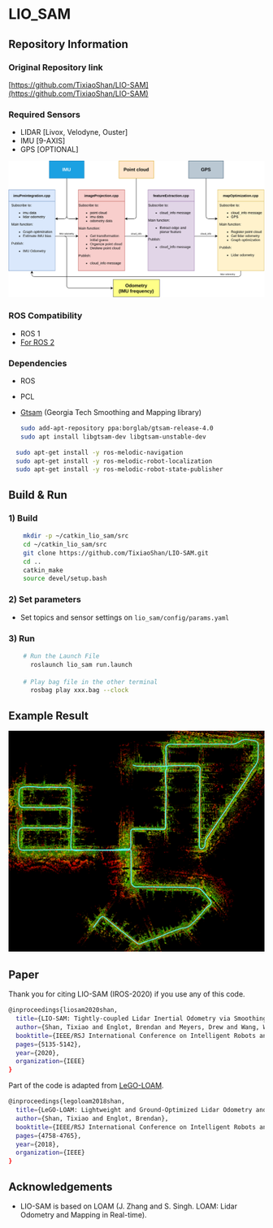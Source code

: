 # LIO_SAM

## Repository Information

### Original Repository link

[https://github.com/TixiaoShan/LIO-SAM](https://github.com/TixiaoShan/LIO-SAM)

### Required Sensors

- LIDAR [Livox, Velodyne, Ouster]
- IMU [9-AXIS]
- GPS [OPTIONAL]

<p><img src="images/system.png" alt="drawing" width="712"/></p>

### ROS Compatibility

- ROS 1
- [For ROS 2](https://github.com/TixiaoShan/LIO-SAM/tree/ros2)

### Dependencies

- ROS
- PCL
- [Gtsam](https://gtsam.org/get_started/) (Georgia Tech Smoothing and Mapping library)

  ```bash
  sudo add-apt-repository ppa:borglab/gtsam-release-4.0
  sudo apt install libgtsam-dev libgtsam-unstable-dev
  ```

```bash
  sudo apt-get install -y ros-melodic-navigation
  sudo apt-get install -y ros-melodic-robot-localization
  sudo apt-get install -y ros-melodic-robot-state-publisher
```

## Build & Run

### 1) Build

```bash
    mkdir -p ~/catkin_lio_sam/src
    cd ~/catkin_lio_sam/src
    git clone https://github.com/TixiaoShan/LIO-SAM.git
    cd ..
    catkin_make
    source devel/setup.bash
```

### 2) Set parameters

- Set topics and sensor settings on `lio_sam/config/params.yaml`

### 3) Run

```bash
    # Run the Launch File
      roslaunch lio_sam run.launch

    # Play bag file in the other terminal
      rosbag play xxx.bag --clock
```

## Example Result

<p><img src="images/pcd-map.png" alt="drawing" width="712"/></p>

## Paper

Thank you for citing LIO-SAM (IROS-2020) if you use any of this code.

```bash
@inproceedings{liosam2020shan,
  title={LIO-SAM: Tightly-coupled Lidar Inertial Odometry via Smoothing and Mapping},
  author={Shan, Tixiao and Englot, Brendan and Meyers, Drew and Wang, Wei and Ratti, Carlo and Rus Daniela},
  booktitle={IEEE/RSJ International Conference on Intelligent Robots and Systems (IROS)},
  pages={5135-5142},
  year={2020},
  organization={IEEE}
}
```

Part of the code is adapted from [LeGO-LOAM](https://github.com/RobustFieldAutonomyLab/LeGO-LOAM).

```bash
@inproceedings{legoloam2018shan,
  title={LeGO-LOAM: Lightweight and Ground-Optimized Lidar Odometry and Mapping on Variable Terrain},
  author={Shan, Tixiao and Englot, Brendan},
  booktitle={IEEE/RSJ International Conference on Intelligent Robots and Systems (IROS)},
  pages={4758-4765},
  year={2018},
  organization={IEEE}
}
```

## Acknowledgements

- LIO-SAM is based on LOAM (J. Zhang and S. Singh. LOAM: Lidar Odometry and Mapping in Real-time).
